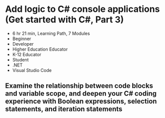 # Add logic to C# console applications (Get started with C#, Part 3)

* 6 hr 21 min, Learning Path, 7 Modules
* Beginner
* Developer
* Higher Education Educator
* K-12 Educator
* Student
* .NET
* Visual Studio Code

## Examine the relationship between code blocks and variable scope, and deepen your C# coding experience with Boolean expressions, selection statements, and iteration statements
